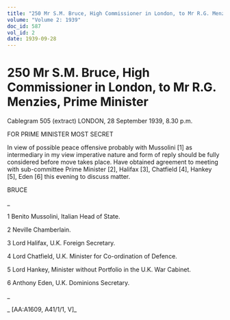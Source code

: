 ```yaml
---
title: "250 Mr S.M. Bruce, High Commissioner in London, to Mr R.G. Menzies, Prime Minister"
volume: "Volume 2: 1939"
doc_id: 587
vol_id: 2
date: 1939-09-28
---
```


# 250 Mr S.M. Bruce, High Commissioner in London, to Mr R.G. Menzies, Prime Minister

Cablegram 505 (extract) LONDON, 28 September 1939, 8.30 p.m.

FOR PRIME MINISTER MOST SECRET

In view of possible peace offensive probably with Mussolini [1] as intermediary in my view imperative nature and form of reply should be fully considered before move takes place. Have obtained agreement to meeting with sub-committee Prime Minister [2], Halifax [3], Chatfield [4], Hankey [5], Eden [6] this evening to discuss matter.

BRUCE 

_

1 Benito Mussolini, Italian Head of State.

2 Neville Chamberlain.

3 Lord Halifax, U.K. Foreign Secretary.

4 Lord Chatfield, U.K. Minister for Co-ordination of Defence.

5 Lord Hankey, Minister without Portfolio in the U.K. War Cabinet.

6 Anthony Eden, U.K. Dominions Secretary.

_

_ [AA:A1609, A41/1/1, V]_
